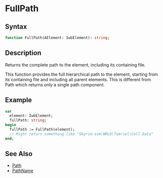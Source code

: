 # FullPath

## Syntax

```pascal
function FullPath(AElement: IwbElement): string;
```

## Description

Returns the complete path to the element, including its containing file.

This function provides the full hierarchical path to the element, starting from its containing file and including all parent elements. This is different from Path which returns only a single path component.

## Example

```pascal
var
  element: IwbElement;
  fullPath: string;
begin
  fullPath := FullPath(element);
  // Might return something like "Skyrim.esm\WRLD\Tamriel\Cell Data"
end;
```

## See Also

- [Path](IwbElement_Path.md)
- [PathName](IwbElement_PathName.md)
